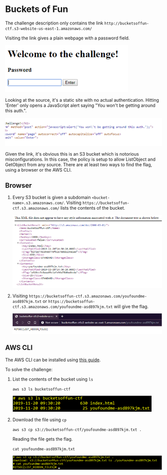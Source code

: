# Buckets of Fun

The challenge description only contains the link `http://bucketsoffun-ctf.s3-website-us-east-1.amazonaws.com/`

Visiting the link gives a plain webpage with a password field.

![Index Page](img/index.png)

Looking at the source, it's a static site with no actual authentication. Hitting 'Enter' only opens a JavaScript alert saying "You won't be getting around this auth.".

![Source](img/source.png)

Given the link, it's obvious this is an S3 bucket which is notorious misconfigurations. In this case, the policy is setup to allow ListObject and GetObject from any source. There are at least two ways to find the flag, using a browser or the AWS CLI.

## Browser

1. Every S3 bucket is given a subdomain `<bucket-name>.s3.amazonaws.com/`. Visiting `https://bucketsoffun-ctf.s3.amazonaws.com/` lists the contents of the bucket.

    ![Browser List](img/weblist.png)

2. Visiting `https://bucketsoffun-ctf.s3.amazonaws.com/youfoundme-asd897kjm.txt` or `https://bucketsoffun-ctf.s3.amazonaws.com/youfoundme-asd897kjm.txt` will give the flag.

    ![Browser Flag](img/webflag.png)

## AWS CLI

The AWS CLI can be installed using [this guide](https://docs.aws.amazon.com/cli/latest/userguide/cli-chap-install.html).

To solve the challenge: 

1. List the contents of the bucket using `ls`

    `aws s3 ls bucketsoffun-ctf`

    ![CLI List](img/clilist.png)

2. Download the file using `cp`

    `aws s3 cp s3://bucketsoffun-ctf/youfoundme-asd897kjm.txt .`

    Reading the file gets the flag.

    `cat youfoundme-asd897kjm.txt`

    ![CLI Flag](img/clicat.png)